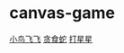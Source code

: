 # canvas-game

[小鸟飞飞](https://crazyrabbita.github.io/canvas-game/flappybird/index.html)
[贪食蛇](https://crazyrabbita.github.io/canvas-game/flappybird/index.html)
[打星星](https://crazyrabbita.github.io/canvas-game/flappybird/index.html)

